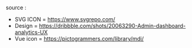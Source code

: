 source :

- SVG ICON = https://www.svgrepo.com/
- Design = https://dribbble.com/shots/20063290-Admin-dashboard-analytics-UX
- Vue icon = https://pictogrammers.com/library/mdi/
